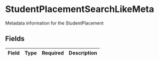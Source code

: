 # StudentPlacementSearchLikeMeta

Metadata information for the StudentPlacement


## Fields

| Field       | Type        | Required    | Description |
| ----------- | ----------- | ----------- | ----------- |